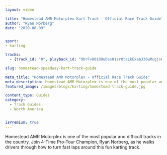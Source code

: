 ```yaml
---
layout: video

title: "Homestead AMR Motorplex Kart Track - Official Race Track Guide"
author: "Ryan Norberg"
date: "2020-08-09"


sport:
- karting

tracks:
  - {track_id: "0", playback_id: "9brFv80100ubss01zrOtaLkExanJ36wMugjsQjCSN500eOY", lesson_name: "Homestead AMR Motorplex Kart Track - Official Race Track Guide", lesson_desc: "Ryan's three main focal points to being fast around Homestead AMR Motorplex:<br/>1) Aggressive driving is key. This track rewards hard driving. You need to be on the limit every lap around this track to be fast.<br/>2) Make sure you hit the curbs with the steering wheel straight. Any input in the wheel while hitting the curb will result in a counter-steer.<br/>3) Always focus on the next corner. This track has many corners that closely follow the other. If you do not focus on the next corner, you will not be set up correctly."}

slug: homestead-speedway-kart-track-guide

meta_title: "Homestead AMR Motorplex - Official Race Track Guide"
meta_description: Homestead AMR Motorplex is one of the most popular and difficult tracks in the country. Join 4-Time Pro-Tour Champion, Ryan Norberg, as he walks drivers through how to turn fast laps around this fun karting track.
featured_image: /images/blogs/karting/homestead-track-guide.jpg

content_type: Guides
category:
  - Track Guides
  - North America


isPremium: true
---
```


Homestead AMR Motorplex is one of the most popular and difficult tracks in the country. Join 4-Time Pro-Tour Champion, Ryan Norberg, as he walks drivers through how to turn fast laps around this fun karting track.